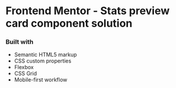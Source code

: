 # Frontend Mentor - Stats preview card component solution

### Built with

- Semantic HTML5 markup
- CSS custom properties
- Flexbox
- CSS Grid
- Mobile-first workflow

